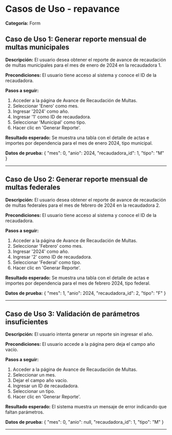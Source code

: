# Casos de Uso - repavance

**Categoría:** Form

## Caso de Uso 1: Generar reporte mensual de multas municipales

**Descripción:** El usuario desea obtener el reporte de avance de recaudación de multas municipales para el mes de enero de 2024 en la recaudadora 1.

**Precondiciones:**
El usuario tiene acceso al sistema y conoce el ID de la recaudadora.

**Pasos a seguir:**
1. Acceder a la página de Avance de Recaudación de Multas.
2. Seleccionar 'Enero' como mes.
3. Ingresar '2024' como año.
4. Ingresar '1' como ID de recaudadora.
5. Seleccionar 'Municipal' como tipo.
6. Hacer clic en 'Generar Reporte'.

**Resultado esperado:**
Se muestra una tabla con el detalle de actas e importes por dependencia para el mes de enero 2024, tipo municipal.

**Datos de prueba:**
{ "mes": 0, "anio": 2024, "recaudadora_id": 1, "tipo": "M" }

---

## Caso de Uso 2: Generar reporte mensual de multas federales

**Descripción:** El usuario desea obtener el reporte de avance de recaudación de multas federales para el mes de febrero de 2024 en la recaudadora 2.

**Precondiciones:**
El usuario tiene acceso al sistema y conoce el ID de la recaudadora.

**Pasos a seguir:**
1. Acceder a la página de Avance de Recaudación de Multas.
2. Seleccionar 'Febrero' como mes.
3. Ingresar '2024' como año.
4. Ingresar '2' como ID de recaudadora.
5. Seleccionar 'Federal' como tipo.
6. Hacer clic en 'Generar Reporte'.

**Resultado esperado:**
Se muestra una tabla con el detalle de actas e importes por dependencia para el mes de febrero 2024, tipo federal.

**Datos de prueba:**
{ "mes": 1, "anio": 2024, "recaudadora_id": 2, "tipo": "F" }

---

## Caso de Uso 3: Validación de parámetros insuficientes

**Descripción:** El usuario intenta generar un reporte sin ingresar el año.

**Precondiciones:**
El usuario accede a la página pero deja el campo año vacío.

**Pasos a seguir:**
1. Acceder a la página de Avance de Recaudación de Multas.
2. Seleccionar un mes.
3. Dejar el campo año vacío.
4. Ingresar un ID de recaudadora.
5. Seleccionar un tipo.
6. Hacer clic en 'Generar Reporte'.

**Resultado esperado:**
El sistema muestra un mensaje de error indicando que faltan parámetros.

**Datos de prueba:**
{ "mes": 0, "anio": null, "recaudadora_id": 1, "tipo": "M" }

---

